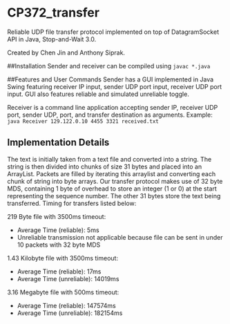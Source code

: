 # CP372_transfer
Reliable UDP file transfer protocol implemented on top of DatagramSocket API in Java, Stop-and-Wait 3.0.

Created by Chen Jin and Anthony Siprak. 

##Installation
Sender and receiver can be compiled using ```javac *.java```

##Features and User Commands
Sender has a GUI implemented in Java Swing featuring receiver IP input, sender UDP port input, receiver UDP port input. GUI also features reliable and simulated unreliable toggle.

Receiver is a command line application accepting sender IP, receiver UDP port, sender UDP, port, and transfer destination as arguments. 
Example: ```java Receiver 129.122.0.10 4455 3321 received.txt```


## Implementation Details
The text is initially taken from a text file and converted into a string. The string is then divided into chunks of size 31 bytes and placed into an ArrayList. Packets are filled by iterating this arraylist and converting each chunk of string into byte arrays. Our transfer protocol makes use of 32 byte MDS, containing 1 byte of overhead to store an integer (1 or 0) at the start representing the sequence number. The other 31 bytes store the text being transferred. Timing for transfers listed below:

219 Byte file with 3500ms timeout: 
- Average Time (reliable): 5ms 
- Unreliable transmission not applicable because file can be sent in under 10 packets with 32 byte MDS

1.43 Kilobyte file with 3500ms timeout: 
- Average Time (reliable): 17ms 
- Average Time (unreliable): 14019ms 

3.16 Megabyte file with 500ms timeout: 
- Average Time (reliable): 147574ms 
- Average Time (unreliable): 182154ms
